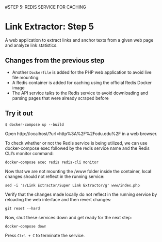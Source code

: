 
#STEP 5: REDIS SERVICE FOR CACHING

# Link Extractor: Step 5

A web application to extract links and anchor texts from a given web page and analyze link statistics.

## Changes from the previous step

* Another `Dockerfile` is added for the PHP web application to avoid live file mounting
* A Redis container is added for caching using the official Redis Docker image
* The API service talks to the Redis service to avoid downloading and parsing pages that were already scraped before

## Try it out

```
$ docker-compose up --build
```

Open http://localhost/?url=http%3A%2F%2Fodu.edu%2F in a web browser.

To check whether or not the Redis service is being utilized, we can use docker-compose exec 
followed by the redis service name and the Redis CLI’s monitor command:

```
docker-compose exec redis redis-cli monitor
```

Now that we are not mounting the /www folder inside the container, local changes should not 
reflect in the running service:

```
sed -i 's/Link Extractor/Super Link Extractor/g' www/index.php
```

Verify that the changes made locally do not reflect in the running service by reloading the 
web interface and then revert changes:

```
git reset --hard
```

Now, shut these services down and get ready for the next step:

```
docker-compose down
```

Press `Ctrl + C` to terminate the service.
